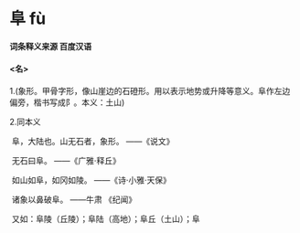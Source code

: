# 阜	fù

#### 词条释义来源  百度汉语

#### <名>

1.(象形。甲骨字形，像山崖边的石磴形。用以表示地势或升降等意义。阜作左边偏旁，楷书写成阝。本义：土山)

2.同本义

​	阜，大陆也。山无石者，象形。	——《说文》

​	无石曰阜。			——《广雅·释丘》

​	如山如阜，如冈如陵。	——《诗·小雅·天保》

​	诸象以鼻破阜。	——牛肃 《纪闻》

​	又如：阜陵（丘陵）；阜陆（高地）；阜丘（土山）；阜